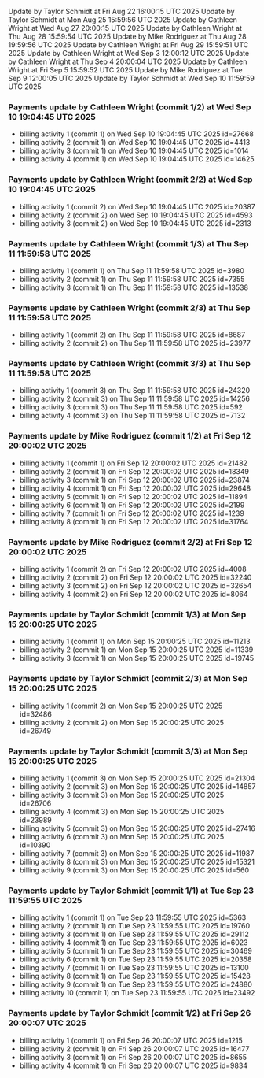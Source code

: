 Update by Taylor Schmidt at Fri Aug 22 16:00:15 UTC 2025
Update by Taylor Schmidt at Mon Aug 25 15:59:56 UTC 2025
Update by Cathleen Wright at Wed Aug 27 20:00:15 UTC 2025
Update by Cathleen Wright at Thu Aug 28 15:59:54 UTC 2025
Update by Mike Rodriguez at Thu Aug 28 19:59:56 UTC 2025
Update by Cathleen Wright at Fri Aug 29 15:59:51 UTC 2025
Update by Cathleen Wright at Wed Sep  3 12:00:12 UTC 2025
Update by Cathleen Wright at Thu Sep  4 20:00:04 UTC 2025
Update by Cathleen Wright at Fri Sep  5 15:59:52 UTC 2025
Update by Mike Rodriguez at Tue Sep  9 12:00:05 UTC 2025
Update by Taylor Schmidt at Wed Sep 10 11:59:59 UTC 2025

### Payments update by Cathleen Wright (commit 1/2) at Wed Sep 10 19:04:45 UTC 2025
- billing activity 1 (commit 1) on Wed Sep 10 19:04:45 UTC 2025 id=27668
- billing activity 2 (commit 1) on Wed Sep 10 19:04:45 UTC 2025 id=4413
- billing activity 3 (commit 1) on Wed Sep 10 19:04:45 UTC 2025 id=1014
- billing activity 4 (commit 1) on Wed Sep 10 19:04:45 UTC 2025 id=14625

### Payments update by Cathleen Wright (commit 2/2) at Wed Sep 10 19:04:45 UTC 2025
- billing activity 1 (commit 2) on Wed Sep 10 19:04:45 UTC 2025 id=20387
- billing activity 2 (commit 2) on Wed Sep 10 19:04:45 UTC 2025 id=4593
- billing activity 3 (commit 2) on Wed Sep 10 19:04:45 UTC 2025 id=2313

### Payments update by Cathleen Wright (commit 1/3) at Thu Sep 11 11:59:58 UTC 2025
- billing activity 1 (commit 1) on Thu Sep 11 11:59:58 UTC 2025 id=3980
- billing activity 2 (commit 1) on Thu Sep 11 11:59:58 UTC 2025 id=7355
- billing activity 3 (commit 1) on Thu Sep 11 11:59:58 UTC 2025 id=13538

### Payments update by Cathleen Wright (commit 2/3) at Thu Sep 11 11:59:58 UTC 2025
- billing activity 1 (commit 2) on Thu Sep 11 11:59:58 UTC 2025 id=8687
- billing activity 2 (commit 2) on Thu Sep 11 11:59:58 UTC 2025 id=23977

### Payments update by Cathleen Wright (commit 3/3) at Thu Sep 11 11:59:58 UTC 2025
- billing activity 1 (commit 3) on Thu Sep 11 11:59:58 UTC 2025 id=24320
- billing activity 2 (commit 3) on Thu Sep 11 11:59:58 UTC 2025 id=14256
- billing activity 3 (commit 3) on Thu Sep 11 11:59:58 UTC 2025 id=592
- billing activity 4 (commit 3) on Thu Sep 11 11:59:58 UTC 2025 id=7132

### Payments update by Mike Rodriguez (commit 1/2) at Fri Sep 12 20:00:02 UTC 2025
- billing activity 1 (commit 1) on Fri Sep 12 20:00:02 UTC 2025 id=21482
- billing activity 2 (commit 1) on Fri Sep 12 20:00:02 UTC 2025 id=18349
- billing activity 3 (commit 1) on Fri Sep 12 20:00:02 UTC 2025 id=23874
- billing activity 4 (commit 1) on Fri Sep 12 20:00:02 UTC 2025 id=29648
- billing activity 5 (commit 1) on Fri Sep 12 20:00:02 UTC 2025 id=11894
- billing activity 6 (commit 1) on Fri Sep 12 20:00:02 UTC 2025 id=2199
- billing activity 7 (commit 1) on Fri Sep 12 20:00:02 UTC 2025 id=1239
- billing activity 8 (commit 1) on Fri Sep 12 20:00:02 UTC 2025 id=31764

### Payments update by Mike Rodriguez (commit 2/2) at Fri Sep 12 20:00:02 UTC 2025
- billing activity 1 (commit 2) on Fri Sep 12 20:00:02 UTC 2025 id=4008
- billing activity 2 (commit 2) on Fri Sep 12 20:00:02 UTC 2025 id=32240
- billing activity 3 (commit 2) on Fri Sep 12 20:00:02 UTC 2025 id=32654
- billing activity 4 (commit 2) on Fri Sep 12 20:00:02 UTC 2025 id=8064

### Payments update by Taylor Schmidt (commit 1/3) at Mon Sep 15 20:00:25 UTC 2025
- billing activity 1 (commit 1) on Mon Sep 15 20:00:25 UTC 2025 id=11213
- billing activity 2 (commit 1) on Mon Sep 15 20:00:25 UTC 2025 id=11339
- billing activity 3 (commit 1) on Mon Sep 15 20:00:25 UTC 2025 id=19745

### Payments update by Taylor Schmidt (commit 2/3) at Mon Sep 15 20:00:25 UTC 2025
- billing activity 1 (commit 2) on Mon Sep 15 20:00:25 UTC 2025 id=32486
- billing activity 2 (commit 2) on Mon Sep 15 20:00:25 UTC 2025 id=26749

### Payments update by Taylor Schmidt (commit 3/3) at Mon Sep 15 20:00:25 UTC 2025
- billing activity 1 (commit 3) on Mon Sep 15 20:00:25 UTC 2025 id=21304
- billing activity 2 (commit 3) on Mon Sep 15 20:00:25 UTC 2025 id=14857
- billing activity 3 (commit 3) on Mon Sep 15 20:00:25 UTC 2025 id=26706
- billing activity 4 (commit 3) on Mon Sep 15 20:00:25 UTC 2025 id=23989
- billing activity 5 (commit 3) on Mon Sep 15 20:00:25 UTC 2025 id=27416
- billing activity 6 (commit 3) on Mon Sep 15 20:00:25 UTC 2025 id=10390
- billing activity 7 (commit 3) on Mon Sep 15 20:00:25 UTC 2025 id=11987
- billing activity 8 (commit 3) on Mon Sep 15 20:00:25 UTC 2025 id=15321
- billing activity 9 (commit 3) on Mon Sep 15 20:00:25 UTC 2025 id=560

### Payments update by Taylor Schmidt (commit 1/1) at Tue Sep 23 11:59:55 UTC 2025
- billing activity 1 (commit 1) on Tue Sep 23 11:59:55 UTC 2025 id=5363
- billing activity 2 (commit 1) on Tue Sep 23 11:59:55 UTC 2025 id=19760
- billing activity 3 (commit 1) on Tue Sep 23 11:59:55 UTC 2025 id=29112
- billing activity 4 (commit 1) on Tue Sep 23 11:59:55 UTC 2025 id=6023
- billing activity 5 (commit 1) on Tue Sep 23 11:59:55 UTC 2025 id=30469
- billing activity 6 (commit 1) on Tue Sep 23 11:59:55 UTC 2025 id=20358
- billing activity 7 (commit 1) on Tue Sep 23 11:59:55 UTC 2025 id=13100
- billing activity 8 (commit 1) on Tue Sep 23 11:59:55 UTC 2025 id=15428
- billing activity 9 (commit 1) on Tue Sep 23 11:59:55 UTC 2025 id=24880
- billing activity 10 (commit 1) on Tue Sep 23 11:59:55 UTC 2025 id=23492

### Payments update by Taylor Schmidt (commit 1/2) at Fri Sep 26 20:00:07 UTC 2025
- billing activity 1 (commit 1) on Fri Sep 26 20:00:07 UTC 2025 id=1215
- billing activity 2 (commit 1) on Fri Sep 26 20:00:07 UTC 2025 id=16477
- billing activity 3 (commit 1) on Fri Sep 26 20:00:07 UTC 2025 id=8655
- billing activity 4 (commit 1) on Fri Sep 26 20:00:07 UTC 2025 id=9834
